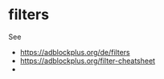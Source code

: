 # filters

See
- https://adblockplus.org/de/filters
- https://adblockplus.org/filter-cheatsheet
- 

